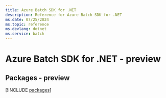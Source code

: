 ```yaml
---
title: Azure Batch SDK for .NET
description: Reference for Azure Batch SDK for .NET
ms.date: 07/25/2024
ms.topic: reference
ms.devlang: dotnet
ms.service: batch
---
```

# Azure Batch SDK for .NET - preview
## Packages - preview
[!INCLUDE [packages](batch-index.md)]
